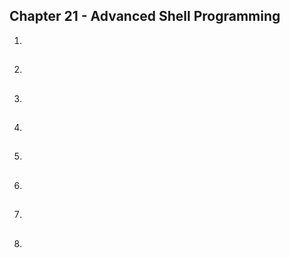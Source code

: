 ## Chapter 21 - Advanced Shell Programming

01.	

##

02.	

##

03.	

##

04.	

##

05.	

##

06.	

##

07.	

##

08.	

##
